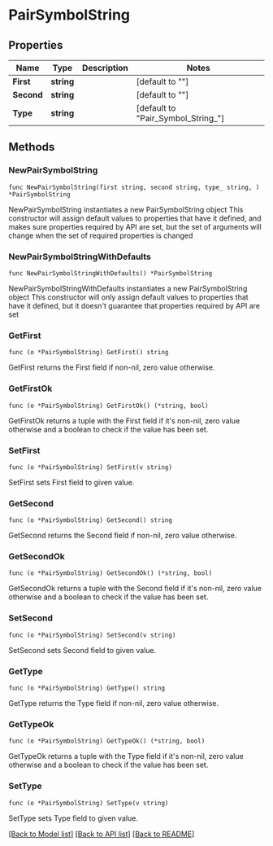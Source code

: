 # PairSymbolString

## Properties

Name | Type | Description | Notes
------------ | ------------- | ------------- | -------------
**First** | **string** |  | [default to ""]
**Second** | **string** |  | [default to ""]
**Type** | **string** |  | [default to "Pair_Symbol_String_"]

## Methods

### NewPairSymbolString

`func NewPairSymbolString(first string, second string, type_ string, ) *PairSymbolString`

NewPairSymbolString instantiates a new PairSymbolString object
This constructor will assign default values to properties that have it defined,
and makes sure properties required by API are set, but the set of arguments
will change when the set of required properties is changed

### NewPairSymbolStringWithDefaults

`func NewPairSymbolStringWithDefaults() *PairSymbolString`

NewPairSymbolStringWithDefaults instantiates a new PairSymbolString object
This constructor will only assign default values to properties that have it defined,
but it doesn't guarantee that properties required by API are set

### GetFirst

`func (o *PairSymbolString) GetFirst() string`

GetFirst returns the First field if non-nil, zero value otherwise.

### GetFirstOk

`func (o *PairSymbolString) GetFirstOk() (*string, bool)`

GetFirstOk returns a tuple with the First field if it's non-nil, zero value otherwise
and a boolean to check if the value has been set.

### SetFirst

`func (o *PairSymbolString) SetFirst(v string)`

SetFirst sets First field to given value.


### GetSecond

`func (o *PairSymbolString) GetSecond() string`

GetSecond returns the Second field if non-nil, zero value otherwise.

### GetSecondOk

`func (o *PairSymbolString) GetSecondOk() (*string, bool)`

GetSecondOk returns a tuple with the Second field if it's non-nil, zero value otherwise
and a boolean to check if the value has been set.

### SetSecond

`func (o *PairSymbolString) SetSecond(v string)`

SetSecond sets Second field to given value.


### GetType

`func (o *PairSymbolString) GetType() string`

GetType returns the Type field if non-nil, zero value otherwise.

### GetTypeOk

`func (o *PairSymbolString) GetTypeOk() (*string, bool)`

GetTypeOk returns a tuple with the Type field if it's non-nil, zero value otherwise
and a boolean to check if the value has been set.

### SetType

`func (o *PairSymbolString) SetType(v string)`

SetType sets Type field to given value.



[[Back to Model list]](../README.md#documentation-for-models) [[Back to API list]](../README.md#documentation-for-api-endpoints) [[Back to README]](../README.md)


